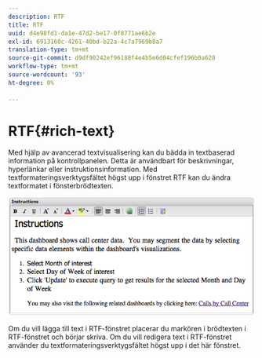 ```yaml
---
description: RTF
title: RTF
uuid: d4e98fd1-da1e-47d2-be17-0f8771ae6b2e
exl-id: 6913160c-4261-40bd-b22a-4c7a7969b8a7
translation-type: tm+mt
source-git-commit: d9df90242ef96188f4e4b5e6d04cfef196b0a628
workflow-type: tm+mt
source-wordcount: '93'
ht-degree: 0%

---
```


# RTF{#rich-text}

Med hjälp av avancerad textvisualisering kan du bädda in textbaserad information på kontrollpanelen. Detta är användbart för beskrivningar, hyperlänkar eller instruktionsinformation. Med textformateringsverktygsfältet högst upp i fönstret RTF kan du ändra textformatet i fönsterbrödtexten.

![](assets/rich_text.png)

Om du vill lägga till text i RTF-fönstret placerar du markören i brödtexten i RTF-fönstret och börjar skriva. Om du vill redigera text i RTF-fönstret använder du textformateringsverktygsfältet högst upp i det här fönstret.
